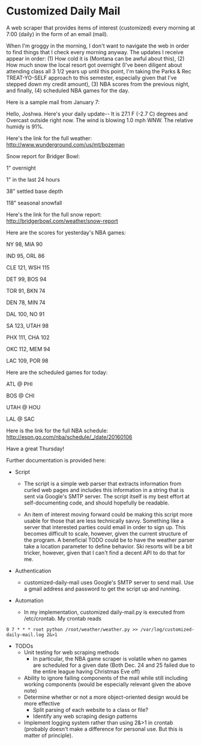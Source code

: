 # Customized Daily Mail

A web scraper that provides items of interest (customized) every morning at 7:00 (daily) in the form of an email (mail). 

When I'm groggy in the morning, I don't want to navigate the web in order to find things that I check every morning anyway. The updates I receive appear in order: (1) How cold it is (Montana can be awful about this), (2) How much snow the local resort got overnight (I've been diligent about attending class all 3 1/2 years up until this point, I'm taking the Parks & Rec TREAT-YO-SELF approach to this semester, especially given that I've stepped down my credit amount), (3) NBA scores from the previous night, and finally, (4) scheduled NBA games for the day.

Here is a sample mail from January 7:

Hello, Joshwa. Here's your daily update--
It is 27.1 F (-2.7 C) degrees and Overcast outside right now. The wind is blowing 1.0 mph WNW. The relative humidy is 91%.

Here's the link for the full weather: http://www.wunderground.com/us/mt/bozeman

Snow report for Bridger Bowl:

1" overnight

1" in the last 24 hours

38" settled base depth

118" seasonal snowfall


Here's the link for the full snow report: http://bridgerbowl.com/weather/snow-report

Here are the scores for yesterday's NBA games:

NY 98, MIA 90

IND 95, ORL 86

CLE 121, WSH 115

DET 99, BOS 94

TOR 91, BKN 74

DEN 78, MIN 74

DAL 100, NO 91

SA 123, UTAH 98

PHX 111, CHA 102

OKC 112, MEM 94

LAC 109, POR 98

Here are the scheduled games for today:

ATL @ PHI

BOS @ CHI

UTAH @ HOU

LAL @ SAC

Here is the link for the full NBA schedule: http://espn.go.com/nba/schedule/_/date/20160106

Have a great Thursday!

Further documentation is provided here:

* Script
  * The script is a simple web parser that extracts information from curled web pages and includes this information in a string that is sent via Google's SMTP server. The script itself is my best effort at self-documenting code, and should hopefully be readable.

  * An item of interest moving forward could be making this script more usable for those that are less technically savvy. Something like a server that interested parties could email in order to sign up. This becomes difficult to scale, however, given the current structure of the program. A beneficial TODO could be to have the weather parser take a location parameter to define behavior. Ski resorts will be a bit tricker, however, given that I can't find a decent API to do that for me.

* Authentication
  * customized-daily-mail uses Google's SMTP server to send mail. Use a gmail address and password to get the script up and running.

* Automation
  * In my implementation, customized daily-mail.py is executed from /etc/crontab. My crontab reads
```
0 7 * * * root python /root/weather/weather.py >> /var/log/customized-daily-mail.log 2&>1
```

* TODOs
  * Unit testing for web scraping methods
    * In particular, the NBA game scraper is volatile when no games are scheduled for a given date (Both Dec. 24 and 25 failed due to the entire league having Christmas Eve off)
  * Ability to ignore failing components of the mail while still including working components (would be especially relevant given the above note)
  * Determine whether or not a more object-oriented design would be more effective
    * Split parsing of each website to a class or file?
    * Identify any web scraping design patterns
  * Implement logging system rather than using 2&>1 in crontab (probably doesn't make a difference for personal use. But this is matter of principle).


